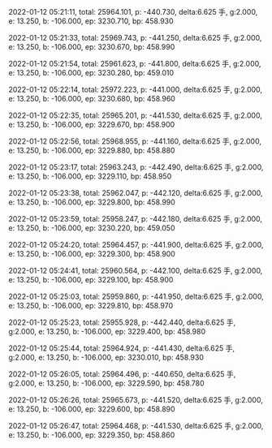 2022-01-12 05:21:11, total: 25964.101, p: -440.730, delta:6.625 手, g:2.000, e: 13.250, b: -106.000, ep: 3230.710, bp: 458.930

2022-01-12 05:21:33, total: 25969.743, p: -441.250, delta:6.625 手, g:2.000, e: 13.250, b: -106.000, ep: 3230.670, bp: 458.990

2022-01-12 05:21:54, total: 25961.623, p: -441.800, delta:6.625 手, g:2.000, e: 13.250, b: -106.000, ep: 3230.280, bp: 459.010

2022-01-12 05:22:14, total: 25972.223, p: -441.000, delta:6.625 手, g:2.000, e: 13.250, b: -106.000, ep: 3230.680, bp: 458.960

2022-01-12 05:22:35, total: 25965.201, p: -441.530, delta:6.625 手, g:2.000, e: 13.250, b: -106.000, ep: 3229.670, bp: 458.900

2022-01-12 05:22:56, total: 25968.955, p: -441.160, delta:6.625 手, g:2.000, e: 13.250, b: -106.000, ep: 3229.880, bp: 458.880

2022-01-12 05:23:17, total: 25963.243, p: -442.490, delta:6.625 手, g:2.000, e: 13.250, b: -106.000, ep: 3229.110, bp: 458.950

2022-01-12 05:23:38, total: 25962.047, p: -442.120, delta:6.625 手, g:2.000, e: 13.250, b: -106.000, ep: 3229.800, bp: 458.990

2022-01-12 05:23:59, total: 25958.247, p: -442.180, delta:6.625 手, g:2.000, e: 13.250, b: -106.000, ep: 3230.220, bp: 459.050

2022-01-12 05:24:20, total: 25964.457, p: -441.900, delta:6.625 手, g:2.000, e: 13.250, b: -106.000, ep: 3229.300, bp: 458.900

2022-01-12 05:24:41, total: 25960.564, p: -442.100, delta:6.625 手, g:2.000, e: 13.250, b: -106.000, ep: 3229.100, bp: 458.900

2022-01-12 05:25:03, total: 25959.860, p: -441.950, delta:6.625 手, g:2.000, e: 13.250, b: -106.000, ep: 3229.810, bp: 458.970

2022-01-12 05:25:23, total: 25955.928, p: -442.440, delta:6.625 手, g:2.000, e: 13.250, b: -106.000, ep: 3229.400, bp: 458.980

2022-01-12 05:25:44, total: 25964.924, p: -441.430, delta:6.625 手, g:2.000, e: 13.250, b: -106.000, ep: 3230.010, bp: 458.930

2022-01-12 05:26:05, total: 25964.496, p: -440.650, delta:6.625 手, g:2.000, e: 13.250, b: -106.000, ep: 3229.590, bp: 458.780

2022-01-12 05:26:26, total: 25965.673, p: -441.520, delta:6.625 手, g:2.000, e: 13.250, b: -106.000, ep: 3229.600, bp: 458.890

2022-01-12 05:26:47, total: 25964.468, p: -441.530, delta:6.625 手, g:2.000, e: 13.250, b: -106.000, ep: 3229.350, bp: 458.860